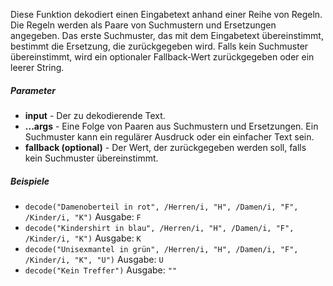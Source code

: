 Diese Funktion dekodiert einen Eingabetext anhand einer Reihe von Regeln. Die Regeln werden als Paare von Suchmustern und Ersetzungen angegeben. Das erste Suchmuster, das mit dem Eingabetext übereinstimmt, bestimmt die Ersetzung, die zurückgegeben wird. Falls kein Suchmuster übereinstimmt, wird ein optionaler Fallback-Wert zurückgegeben oder ein leerer String.

##### Parameter
* **input** - Der zu dekodierende Text.
* **...args** - Eine Folge von Paaren aus Suchmustern und Ersetzungen. Ein Suchmuster kann ein regulärer Ausdruck oder ein einfacher Text sein.
* **fallback (optional)** - Der Wert, der zurückgegeben werden soll, falls kein Suchmuster übereinstimmt.

##### Beispiele
* `decode("Damenoberteil in rot", /Herren/i, "H", /Damen/i, "F", /Kinder/i, "K")` Ausgabe: `F`
* `decode("Kindershirt in blau", /Herren/i, "H", /Damen/i, "F", /Kinder/i, "K")` Ausgabe: `K`
* `decode("Unisexmantel in grün", /Herren/i, "H", /Damen/i, "F", /Kinder/i, "K", "U")` Ausgabe: `U`
* `decode("Kein Treffer")` Ausgabe: `""` 
